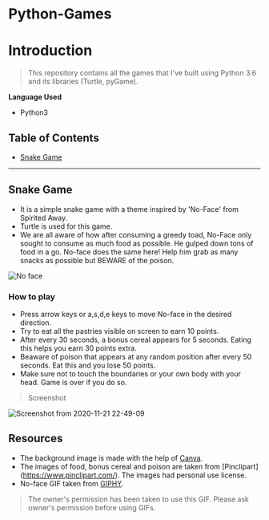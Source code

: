 # Python-Games

# Introduction

> This repository contains all the games that I've built using Python 3.6 and its libraries (Turtle, pyGame).

**Language Used**

- Python3


## Table of Contents

- [Snake Game](#snake-game)


---
## Snake Game

- It is a simple snake game with a theme inspired by 'No-Face' from Spirited Away.
- Turtle is used for this game.
- We are all aware of how after consuming a greedy toad, No-Face only sought to consume as much food as possible.
He gulped down tons of food in a go. No-face does the same here! Help him grab as many snacks as possible but BEWARE of the poison.

![No face](https://user-images.githubusercontent.com/58841158/99882876-86c19380-2c49-11eb-89db-f800bee065eb.gif)

### How to play

- Press arrow keys or a,s,d,e keys to move No-face in the desired direction.
- Try to eat all the pastries visible on screen to earn 10 points.
- After every 30 seconds, a bonus cereal appears for 5 seconds. Eating this helps you earn 30 points extra.
- Beaware of poison that appears at any random position after every 50 seconds. Eat this and you lose 50 points.
- Make sure not to touch the boundaries or your own body with your head. Game is over if you do so.

> Screenshot

![Screenshot from 2020-11-21 22-49-09](https://user-images.githubusercontent.com/58841158/99883275-6c3ce980-2c4c-11eb-807e-05d0baa25c47.png)



## Resources

- The background image is made with the help of [Canva](https://www.canva.com/en_in/app/).
- The images of food, bonus cereal and poison are taken from [Pinclipart] (https://www.pinclipart.com/). The images had personal use license.
- No-face GIF taken from [GIPHY](https://giphy.com/stickers/no-face-capivarinha-sem-QVaEaiISlURpo3zFhj).
> The owner's permission has been taken to use this GIF. Please ask owner's permission before using GIFs. 
